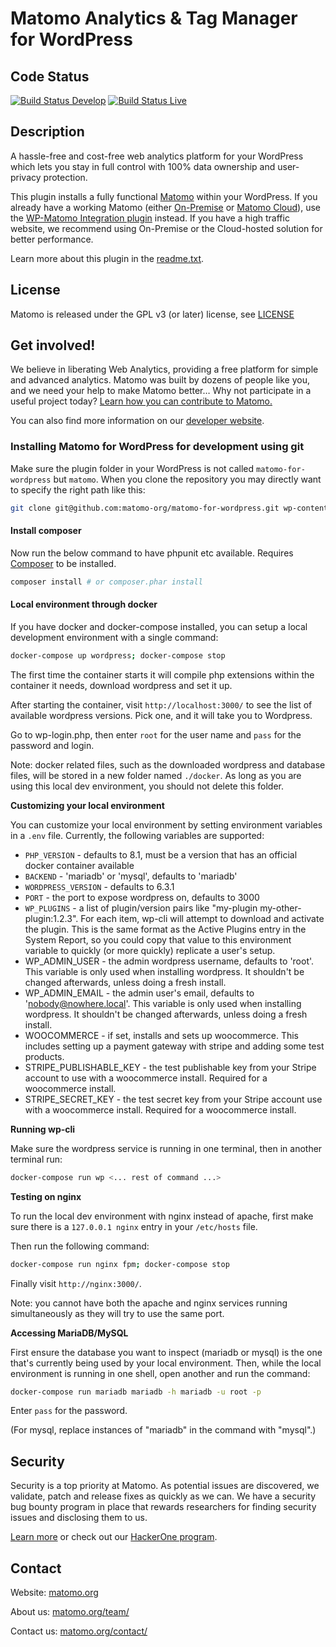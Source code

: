 # Matomo Analytics & Tag Manager for WordPress

## Code Status

[![Build Status Develop](https://travis-ci.com/matomo-org/matomo-for-wordpress.svg?branch=develop)](https://travis-ci.com/matomo-org/matomo-for-wordpress)
[![Build Status Live](https://travis-ci.com/matomo-org/matomo-for-wordpress.svg?branch=live)](https://travis-ci.com/matomo-org/matomo-for-wordpress)

## Description

A hassle-free and cost-free web analytics platform for your WordPress which lets you stay in full control with 100% data ownership and user-privacy protection.

This plugin installs a fully functional [Matomo](https://matomo.org) within your WordPress. If you already have a working Matomo (either [On-Premise](https://matomo.org/matomo-on-premise/) or [Matomo Cloud](https://matomo.org/hosting/)), use the [WP-Matomo Integration plugin](https://wordpress.org/plugins/wp-piwik/) instead. If you have a high traffic website, we recommend using On-Premise or the Cloud-hosted solution for better performance.

Learn more about this plugin in the [readme.txt](readme.txt).

## License

Matomo is released under the GPL v3 (or later) license, see [LICENSE](LICENSE)

## Get involved!

We believe in liberating Web Analytics, providing a free platform for simple and advanced analytics. Matomo was built by dozens of people like you,
and we need your help to make Matomo better… Why not participate in a useful project today? [Learn how you can contribute to Matomo.](https://matomo.org/get-involved)

You can also find more information on our [developer website](https://developer.matomo.org/).

### Installing Matomo for WordPress for development using git

Make sure the plugin folder in your WordPress is not called `matomo-for-wordpress` but `matomo`. When you clone the repository you may directly want to specify the right path like this:

```bash
git clone git@github.com:matomo-org/matomo-for-wordpress.git wp-content/plugins/matomo
```

#### Install composer

Now run the below command to have phpunit etc available. Requires [Composer](https://getcomposer.org/) to be installed.

```bash
composer install # or composer.phar install
```

#### Local environment through docker

If you have docker and docker-compose installed, you can setup a local development environment with a single command:

```bash
docker-compose up wordpress; docker-compose stop
```

The first time the container starts it will compile php extensions within the container it needs, download wordpress
and set it up.

After starting the container, visit `http://localhost:3000/` to see the list of available wordpress versions.
Pick one, and it will take you to Wordpress.

Go to wp-login.php, then enter `root` for the user name and `pass` for the password and login.

Note: docker related files, such as the downloaded wordpress and database files, will be stored in a new folder named `./docker`. As long
as you are using this local dev environment, you should not delete this folder.

**Customizing your local environment**

You can customize your local environment by setting environment variables in a `.env` file. Currently, the following
variables are supported:

- `PHP_VERSION` - defaults to 8.1, must be a version that has an official docker container available
- `BACKEND` - 'mariadb' or 'mysql', defaults to 'mariadb'
- `WORDPRESS_VERSION` - defaults to 6.3.1
- `PORT` - the port to expose wordpress on, defaults to 3000
- `WP_PLUGINS` - a list of plugin/version pairs like "my-plugin my-other-plugin:1.2.3". For each item, wp-cli will attempt to download and activate the plugin.
  This is the same format as the Active Plugins entry in the System Report, so you could copy that value to this environment variable to quickly (or more quickly)
  replicate a user's setup.
- WP_ADMIN_USER - the admin wordpress username, defaults to 'root'. This variable is only used when installing wordpress. It shouldn't be changed afterwards, unless doing a fresh install.
- WP_ADMIN_EMAIL - the admin user's email, defaults to 'nobody@nowhere.local'. This variable is only used when installing wordpress. It shouldn't be changed afterwards, unless doing a fresh install.
- WOOCOMMERCE - if set, installs and sets up woocommerce. This includes setting up a payment gateway with stripe and adding some test products.
- STRIPE_PUBLISHABLE_KEY - the test publishable key from your Stripe account to use with a woocommerce install. Required for a woocommerce install.
- STRIPE_SECRET_KEY - the test secret key from your Stripe account use with a woocommerce install. Required for a woocommerce install.

**Running wp-cli**

Make sure the wordpress service is running in one terminal, then in another terminal run:

```bash
docker-compose run wp <... rest of command ...>
```

**Testing on nginx**

To run the local dev environment with nginx instead of apache, first make sure there is a `127.0.0.1 nginx` entry in your `/etc/hosts` file.

Then run the following command:

```bash
docker-compose run nginx fpm; docker-compose stop
```

Finally visit `http://nginx:3000/`.

Note: you cannot have both the apache and nginx services running simultaneously as they will try to use the same port.

**Accessing MariaDB/MySQL**

First ensure the database you want to inspect (mariadb or mysql) is the one that's currently being used by your local
environment. Then, while the local environment is running in one shell, open another and run the command:

```bash
docker-compose run mariadb mariadb -h mariadb -u root -p
```

Enter `pass` for the password.

(For mysql, replace instances of "mariadb" in the command with "mysql".)

## Security
Security is a top priority at Matomo. As potential issues are discovered, we validate, patch and release fixes as quickly as we can. We have a security bug bounty program in place that rewards researchers for finding security issues and disclosing them to us.

[Learn more](https://matomo.org/security/) or check out our [HackerOne program](https://hackerone.com/matomo).

## Contact

Website: [matomo.org](https://matomo.org)

About us: [matomo.org/team/](https://matomo.org/team/)

Contact us: [matomo.org/contact/](https://matomo.org/contact/)
